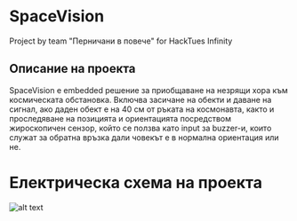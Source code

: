 # SpaceVision
Project by team "Перничани в повече" for HackTues Infinity

## Описание на проекта

SpaceVision е embedded решение за приобщаване на незрящи хора към космическата обстановка. Включва засичане на обекти и даване на сигнал, ако даден обект е на 40 см от ръката на космонавта, както и проследяване на позицията и ориентацията посредством жироскопичен сензор, който се ползва като input за buzzer-и, които служат за обратна връзка дали човекът е в нормална ориентация или не.
# Електрическа схема на проекта
![alt text](https://github.com/i-kratko/SpaceVision/main/ArmModule.jpg?raw=true)

